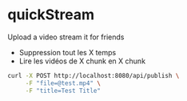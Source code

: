 # quickStream

Upload a video stream it for friends

- Suppression tout les X temps
- Lire les vidéos de X chunk en X chunk

```sh pdf
curl -X POST http://localhost:8080/api/publish \
     -F "file=@test.mp4" \
     -F "title=Test Title"
```
